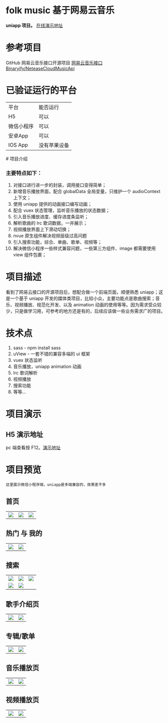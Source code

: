 # folk music 基于网易云音乐

**uniapp 项目。**
<a href="https://folk-music.vercel.app" target="_blank">在线演示地址</a>

# 参考项目

GitHub 网易云音乐接口开源项目
[网易云音乐接口 Binaryify/NeteaseCloudMusicApi](https://github.com/Binaryify/NeteaseCloudMusicApi)

# 已验证运行的平台

<table>
	<tr>
		<td>平台</td>
		<td>能否运行</td>
	</tr>
	<tr>
		<td>H5</td>
		<td>可以</td>
	</tr>
	<tr>
		<td>微信小程序</td>
		<td>可以</td>
	</tr>
	<tr>
		<td>安卓App</td>
		<td>可以</td>
	</tr>
	<tr>
		<td>IOS App</td>
		<td>没有苹果设备</td>
	</tr>
</table>
# 项目介绍

### 主要特点如下：

1. 对接口进行进一步的封装，调用接口变得简单；
2. 新增音乐播放界面，配合 globalData 全局变量，只维护一个 audioContext 上下文；
3. 使用 uniapp 提供的动画接口编写动画；
4. 配合 vuex 状态管理，监听音乐播放的状态数据；
5. 引入音乐播放进度、缓存进度条监听；
6. 解析歌曲的 lrc 歌词数据，一并展示；
7. 视频播放界面上下滑动切换；
8. nvue 原生组件解决视频层级过高问题
9. 引入搜索功能，综合、单曲、歌单、视频等；
10. 解决微信小程序一些样式兼容问题，一些第三方组件、image 都需要使用 view 组件包裹；

# 项目描述

看到了网易云接口的开源项目后，想配合做一个前端页面，顺便熟悉 uniapp；这是一个基于 uniapp 开发的媒体类项目，比较小众，主要功能点是歌曲搜索；音乐、视频播放、规范化开发、以及 animation 动画的使用等等。因为需求受众较少，只是做学习用，可参考的地方还是有的，后续应该做一些业务需求广的项目。

# 技术点

1. sass - npm install sass
2. uView - 一套不错的兼容多端的 ui 框架
3. vuex 状态监听
4. 音乐播放，uniapp animation 动画
5. lrc 歌词解析
6. 视频播放
7. 搜索功能
8. 等等...

# 项目演示

## H5 演示地址

pc 端查看按 F12。[演示地址](https://folk-music.vercel.app/#/)

# 项目预览

    这里展示微信小程序端，uniapp是多端兼容的，效果差不多

## 首页

<table >
	<tr>
		<td ><img src="./folk_music_img/home1.jpg"></td>
		<td>
      <img src="./folk_music_img/home2.jpg">
    </td>
		<td><img src="./folk_music_img/home3.jpg"></td>
	</tr>
</table>

## 热门 与 我的

<table >
	<tr>
    <td><img src="./folk_music_img/hot.jpg"></td>
    <td><img src="./folk_music_img/me.jpg"></td>
  </tr>
</table>

## 搜索

<table >
	<tr>
		<td ><img src="./folk_music_img/search.jpg"></td>
		<td><img src="./folk_music_img/search_result.jpg"></td>
    <td ><img src="./folk_music_img/search_result2.jpg"></td>
  </tr>
  <tr>
		<td><img src="./folk_music_img/search_result3.jpg"></td>
		<td><img src="./folk_music_img/search_result4.jpg"></td>
		<td></td>
	</tr>
</table>


## 歌手介绍页

<table >
	<tr>
		<td ><img src="./folk_music_img/singer.jpg"></td>
    <td ><img src="./folk_music_img/singer2.jpg"></td>
	</tr>
</table>


## 专辑/歌单

<table >
	<tr>
    <td ><img src="./folk_music_img/song_list.jpg"></td>
    <td ><img src="./folk_music_img/song_list2.jpg"></td>
	</tr>
</table>


## 音乐播放页

<table >
	<tr>
    <td ><img src="./folk_music_img/music_play.jpg"></td>
    <td ><img src="./folk_music_img/music_play2.jpg"></td>
	</tr>
</table>


## 视频播放页

<table >
	<tr>
    <td ><img src="./folk_music_img/movie_play.jpg"></td>
    <td ><img src="./folk_music_img/movie_play2.jpg"></td>
	</tr>
</table>

# 


